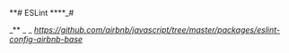 **# ESLint
****_# 

_**
_
_
_https://github.com/airbnb/javascript/tree/master/packages/eslint-config-airbnb-base_

